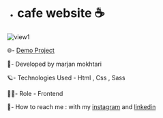 - # cafe website ☕

![view1](https://github.com/marjanmokhtari/cafe-website/assets/143844652/c6c4cdcb-7e0d-4ab0-a22c-a9ba97c58c2a)
  
🌐- [Demo Project](https://marjanmokhtari.github.io/cafe-website/)

🐞- Developed by marjan mokhtari 

🪐- Technologies Used - Html , Css , Sass

👩‍💻- Role - Frontend

📲- How to reach me : with my [instagram](https://www.instagram.com/marjanmokhtari.web) and [linkedin](https://www.linkedin.com/in/marjanmokhtari)
